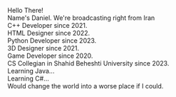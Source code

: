 Hello There!  
Name's Daniel. We're broadcasting right from Iran  
C++ Developer since 2021.  
HTML Designer since 2022.  
Python Developer since 2023.  
3D Designer since 2021.  
Game Developer since 2020.  
CS Collegian in Shahid Beheshti University since 2023.  
Learning Java...  
Learning C#...  
Would change the world into a worse place if I could.
